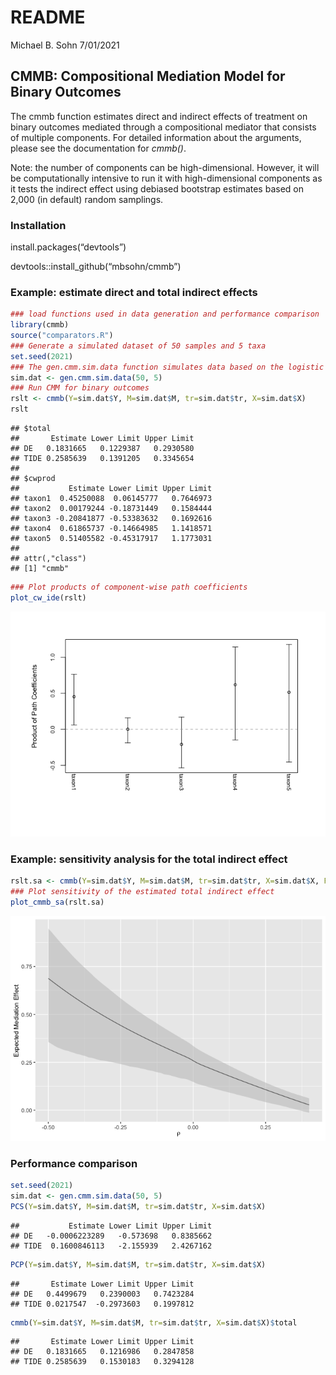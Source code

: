 README
================
Michael B. Sohn
7/01/2021

## CMMB: Compositional Mediation Model for Binary Outcomes

The cmmb function estimates direct and indirect effects of treatment on
binary outcomes mediated through a compositional mediator that consists
of multiple components. For detailed information about the arguments,
please see the documentation for *cmmb()*.

Note: the number of components can be high-dimensional. However, it will
be computationally intensive to run it with high-dimensional components
as it tests the indirect effect using debiased bootstrap estimates based
on 2,000 (in default) random samplings.

### Installation

install.packages(“devtools”)

devtools::install\_github(“mbsohn/cmmb”)

### Example: estimate direct and total indirect effects

``` r
### load functions used in data generation and performance comparison
library(cmmb)
source("comparators.R")
### Generate a simulated dataset of 50 samples and 5 taxa
set.seed(2021)
### The gen.cmm.sim.data function simulates data based on the logistic normal distribution. The first argument takes the number of samples and the second takes the number of components (taxa).
sim.dat <- gen.cmm.sim.data(50, 5)
### Run CMM for binary outcomes
rslt <- cmmb(Y=sim.dat$Y, M=sim.dat$M, tr=sim.dat$tr, X=sim.dat$X)
rslt
```

    ## $total
    ##       Estimate Lower Limit Upper Limit
    ## DE   0.1831665   0.1229387   0.2930580
    ## TIDE 0.2585639   0.1391205   0.3345654
    ## 
    ## $cwprod
    ##           Estimate Lower Limit Upper Limit
    ## taxon1  0.45250088  0.06145777   0.7646973
    ## taxon2  0.00179244 -0.18731449   0.1584444
    ## taxon3 -0.20841877 -0.53383632   0.1692616
    ## taxon4  0.61865737 -0.14664985   1.1418571
    ## taxon5  0.51405582 -0.45317917   1.1773031
    ## 
    ## attr(,"class")
    ## [1] "cmmb"

``` r
### Plot products of component-wise path coefficients
plot_cw_ide(rslt)
```

![](README_files/figure-gfm/unnamed-chunk-1-1.png)<!-- -->

### Example: sensitivity analysis for the total indirect effect

``` r
rslt.sa <- cmmb(Y=sim.dat$Y, M=sim.dat$M, tr=sim.dat$tr, X=sim.dat$X, ForSA=TRUE)
### Plot sensitivity of the estimated total indirect effect
plot_cmmb_sa(rslt.sa)
```

![](README_files/figure-gfm/unnamed-chunk-2-1.png)<!-- -->

### Performance comparison

``` r
set.seed(2021)
sim.dat <- gen.cmm.sim.data(50, 5)
PCS(Y=sim.dat$Y, M=sim.dat$M, tr=sim.dat$tr, X=sim.dat$X)
```

    ##           Estimate Lower Limit Upper Limit
    ## DE   -0.0006223289   -0.573698   0.8385662
    ## TIDE  0.1600846113   -2.155939   2.4267162

``` r
PCP(Y=sim.dat$Y, M=sim.dat$M, tr=sim.dat$tr, X=sim.dat$X)
```

    ##       Estimate Lower Limit Upper Limit
    ## DE   0.4499679   0.2390003   0.7423284
    ## TIDE 0.0217547  -0.2973603   0.1997812

``` r
cmmb(Y=sim.dat$Y, M=sim.dat$M, tr=sim.dat$tr, X=sim.dat$X)$total
```

    ##       Estimate Lower Limit Upper Limit
    ## DE   0.1831665   0.1216986   0.2847858
    ## TIDE 0.2585639   0.1530183   0.3294128
